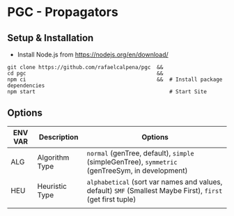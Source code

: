 # PGC - Propagators

## Setup & Installation

- Install Node.js from https://nodejs.org/en/download/

```
git clone https://github.com/rafaelcalpena/pgc  &&
cd pgc                                          &&
npm ci                                          &&  # Install package dependencies
npm start                                           # Start Site
```

## Options

| ENV VAR | Description    | Options                                                                                                        |
|---------|----------------|----------------------------------------------------------------------------------------------------------------|
| ALG     | Algorithm Type | `normal` (genTree, default),  `simple` (simpleGenTree), `symmetric` (genTreeSym, in development)               |
| HEU     | Heuristic Type | `alphabetical` (sort var names and values, default) `SMF` (Smallest Maybe First), `first` (get first tuple)    |
|         |                |                                                                                                                |